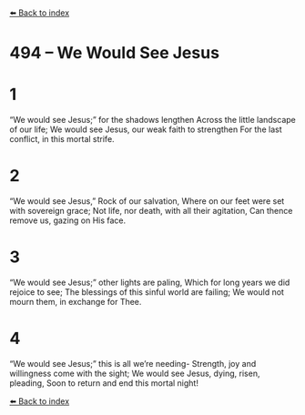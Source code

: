 [⬅️ Back to index](../README.md)

# 494 – We Would See Jesus


# 1
“We would see Jesus;” for the shadows lengthen
Across the little landscape of our life;
We would see Jesus, our weak faith to strengthen
For the last conflict, in this mortal strife.

# 2
“We would see Jesus,” Rock of our salvation,
Where on our feet were set with sovereign grace;
Not life, nor death, with all their agitation,
Can thence remove us, gazing on His face.

# 3
“We would see Jesus;” other lights are paling,
Which for long years we did rejoice to see;
The blessings of this sinful world are failing;
We would not mourn them, in exchange for Thee.

# 4
“We would see Jesus;” this is all we’re needing-
Strength, joy and willingness come with the sight;
We would see Jesus, dying, risen, pleading,
Soon to return and end this mortal night!

[⬅️ Back to index](../README.md)
